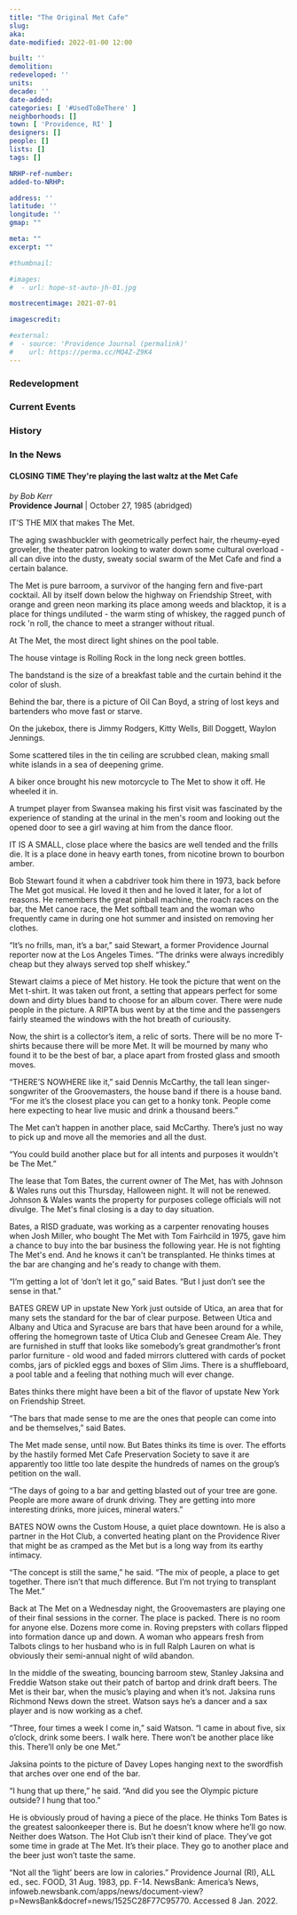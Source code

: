 ```yaml
---
title: "The Original Met Cafe"
slug:
aka:
date-modified: 2022-01-00 12:00

built: ''
demolition:
redeveloped: ''
units:
decade: ''
date-added:
categories: [ '#UsedToBeThere' ]
neighborhoods: []
town: [ 'Providence, RI' ]
designers: []
people: []
lists: []
tags: []

NRHP-ref-number:
added-to-NRHP:

address: ''
latitude: ''
longitude: ''
gmap: ""

meta: ""
excerpt: ""

#thumbnail:

#images:
#  - url: hope-st-auto-jh-01.jpg

mostrecentimage: 2021-07-01

imagescredit:

#external:
#  - source: 'Providence Journal (permalink)'
#    url: https://perma.cc/MQ4Z-Z9K4
---
```


### Redevelopment


### Current Events


### History


### In the News

#### CLOSING TIME They're playing the last waltz at the Met Cafe

_by Bob Kerr_  
**Providence Journal** | October 27, 1985 (abridged)

IT’S THE MIX that makes The Met.

The aging swashbuckler with geometrically perfect hair, the rheumy-eyed groveler, the theater patron looking to water down some cultural overload - all can dive into the dusty, sweaty social swarm of the Met Cafe and find a certain balance.

The Met is pure barroom, a survivor of the hanging fern and five-part cocktail. All by itself down below the highway on Friendship Street, with orange and green neon marking its place among weeds and blacktop, it is a place for things undiluted - the warm sting of whiskey, the ragged punch of rock 'n roll, the chance to meet a stranger without ritual.

At The Met, the most direct light shines on the pool table.

The house vintage is Rolling Rock in the long neck green bottles.

The bandstand is the size of a breakfast table and the curtain behind it the color of slush.

Behind the bar, there is a picture of Oil Can Boyd, a string of lost keys and bartenders who move fast or starve.

On the jukebox, there is Jimmy Rodgers, Kitty Wells, Bill Doggett, Waylon Jennings.

Some scattered tiles in the tin ceiling are scrubbed clean, making small white islands in a sea of deepening grime.

A biker once brought his new motorcycle to The Met to show it off. He wheeled it in.

A trumpet player from Swansea making his first visit was fascinated by the experience of standing at the urinal in the men's room and looking out the opened door to see a girl waving at him from the dance floor.

IT IS A SMALL, close place where the basics are well tended and the frills die. It is a place done in heavy earth tones, from nicotine brown to bourbon amber.

Bob Stewart found it when a cabdriver took him there in 1973, back before The Met got musical. He loved it then and he loved it later, for a lot of reasons. He remembers the great pinball machine, the roach races on the bar, the Met canoe race, the Met softball team and the woman who frequently came in during one hot summer and insisted on removing her clothes.

“It’s no frills, man, it’s a bar,” said Stewart, a former Providence Journal reporter now at the Los Angeles Times. “The drinks were always incredibly cheap but they always served top shelf whiskey.”

Stewart claims a piece of Met history. He took the picture that went on the Met t-shirt. It was taken out front, a setting that appears perfect for some down and dirty blues band to choose for an album cover. There were nude people in the picture. A RIPTA bus went by at the time and the passengers fairly steamed the windows with the hot breath of curiousity.

Now, the shirt is a collector’s item, a relic of sorts. There will be no more T-shirts because there will be more Met. It will be mourned by many who found it to be the best of bar, a place apart from frosted glass and smooth moves.

“THERE’S NOWHERE like it,” said Dennis McCarthy, the tall lean singer-songwriter of the Groovemasters, the house band if there is a house band. “For me it’s the closest place you can get to a honky tonk. People come here expecting to hear live music and drink a thousand beers.”

The Met can’t happen in another place, said McCarthy. There’s just no way to pick up and move all the memories and all the dust.

“You could build another place but for all intents and purposes it wouldn't be The Met.”

The lease that Tom Bates, the current owner of The Met, has with Johnson & Wales runs out this Thursday, Halloween night. It will not be renewed. Johnson & Wales wants the property for purposes college officials will not divulge. The Met's final closing is a day to day situation.

Bates, a RISD graduate, was working as a carpenter renovating houses when Josh Miller, who bought The Met with Tom Fairhcild in 1975, gave him a chance to buy into the bar business the following year. He is not fighting The Met's end. And he knows it can't be transplanted. He thinks times at the bar are changing and he's ready to change with them.

“I’m getting a lot of ‘don’t let it go,” said Bates. “But I just don’t see the sense in that.”

BATES GREW UP in upstate New York just outside of Utica, an area that for many sets the standard for the bar of clear purpose. Between Utica and Albany and Utica and Syracuse are bars that have been around for a while, offering the homegrown taste of Utica Club and Genesee Cream Ale. They are furnished in stuff that looks like somebody’s great grandmother’s front parlor furniture - old wood and faded mirrors cluttered with cards of pocket combs, jars of pickled eggs and boxes of Slim Jims. There is a shuffleboard, a pool table and a feeling that nothing much will ever change.

Bates thinks there might have been a bit of the flavor of upstate New York on Friendship Street.

“The bars that made sense to me are the ones that people can come into and be themselves,” said Bates.

The Met made sense, until now. But Bates thinks its time is over. The efforts by the hastily formed Met Cafe Preservation Society to save it are apparently too little too late despite the hundreds of names on the group’s petition on the wall.

“The days of going to a bar and getting blasted out of your tree are gone. People are more aware of drunk driving. They are getting into more interesting drinks, more juices, mineral waters.”

BATES NOW owns the Custom House, a quiet place downtown. He is also a partner in the Hot Club, a converted heating plant on the Providence River that might be as cramped as the Met but is a long way from its earthy intimacy.

“The concept is still the same,” he said. “The mix of people, a place to get together. There isn’t that much difference. But I’m not trying to transplant The Met.”

Back at The Met on a Wednesday night, the Groovemasters are playing one of their final sessions in the corner. The place is packed. There is no room for anyone else. Dozens more come in. Roving prepsters with collars flipped into formation dance up and down. A woman who appears fresh from Talbots clings to her husband who is in full Ralph Lauren on what is obviously their semi-annual night of wild abandon.

In the middle of the sweating, bouncing barroom stew, Stanley Jaksina and Freddie Watson stake out their patch of bartop and drink draft beers. The Met is their bar, when the music’s playing and when it’s not. Jaksina runs Richmond News down the street. Watson says he’s a dancer and a sax player and is now working as a chef.

“Three, four times a week I come in,” said Watson. “I came in about five, six o’clock, drink some beers. I walk here. There won’t be another place like this. There’ll only be one Met.”

Jaksina points to the picture of Davey Lopes hanging next to the swordfish that arches over one end of the bar.

“I hung that up there,” he said. “And did you see the Olympic picture outside? I hung that too.”

He is obviously proud of having a piece of the place. He thinks Tom Bates is the greatest saloonkeeper there is. But he doesn’t know where he’ll go now. Neither does Watson. The Hot Club isn’t their kind of place. They’ve got some time in grade at The Met. It’s their place. They go to another place and the beer just won’t taste the same.

“Not all the ‘light’ beers are low in calories.” Providence Journal (RI), ALL ed., sec. FOOD, 31 Aug. 1983, pp. F-14. NewsBank: America’s News, infoweb.newsbank.com/apps/news/document-view?p=NewsBank&docref=news/1525C28F77C95770. Accessed 8 Jan. 2022.
